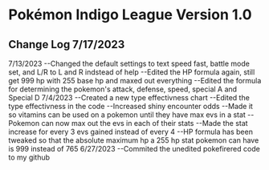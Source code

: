 # Pokémon Indigo League Version 1.0

Change Log
7/17/2023
--
7/13/2023
--Changed the default settings to text speed fast, battle mode set, and L/R to L and R indstead of help
--Edited the HP formula again, still get 999 hp with 255 base hp and maxed out everything
--Edited the formula for determining the pokemon's attack, defense, speed, special A and Special D
7/4/2023
--Created a new type effectivness chart
--Edited the type effectivness in the code
--Increased shiny encounter odds
--Made it so vitamins can be used on a pokemon until they have max evs in a stat
--Pokemon can now max out the evs in each of their stats
--Made the stat increase for every 3 evs gained instead of every 4
--HP formula has been tweaked so that the absolute maximum hp a 255 hp stat pokemon can have is 999 instead of 765
6/27/2023
--Commited the unedited pokefirered code to my github
